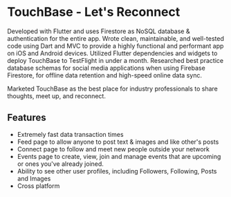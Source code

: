 # TouchBase - Let's Reconnect

Developed with Flutter and uses Firestore as NoSQL database & authentication for the entire app.
Wrote clean, maintainable, and well-tested code using Dart and MVC to provide a highly functional and performant app on iOS and
Android devices. Utilized Flutter dependencies and widgets to deploy TouchBase to TestFlight in under a month. Researched best practice database schemas for social media applications when using Firebase Firestore, for offline data retention and
high-speed online data sync.

Marketed TouchBase as the best place for industry professionals to share thoughts, meet up, and reconnect.




## Features

- Extremely fast data transaction times
- Feed page to allow anyone to post text & images and like other's posts
- Connect page to follow and meet new people outside your network
- Events page to create, view, join and manage events that are upcoming or ones you've already joined.
- Ability to see other user profiles, including Followers, Following, Posts and Images
- Cross platform

